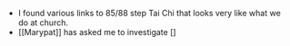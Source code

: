 - I found various links to 85/88 step Tai Chi that looks very like what we do at church.
- [[Marypat]] has asked me to investigate []